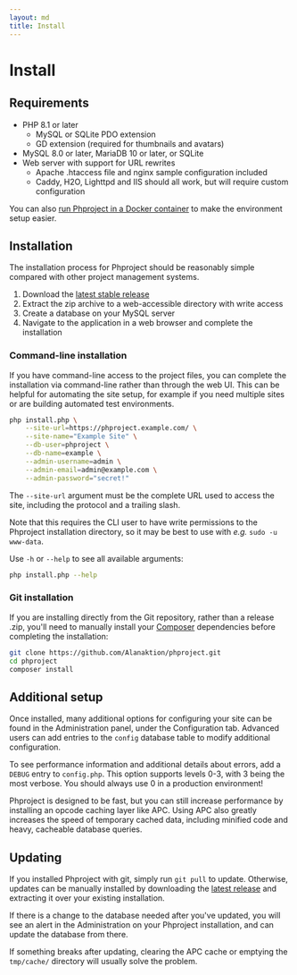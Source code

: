 ```yaml
---
layout: md
title: Install
---
```

<h1 class="page-header">Install</h1>

## Requirements

* PHP 8.1 or later
    * MySQL or SQLite PDO extension
    * GD extension (required for thumbnails and avatars)
* MySQL 8.0 or later, MariaDB 10 or later, or SQLite
* Web server with support for URL rewrites
    * Apache .htaccess file and nginx sample configuration included
    * Caddy, H2O, Lighttpd and IIS should all work, but will require custom configuration

You can also [run Phproject in a Docker container](/install/docker.html) to make the environment setup easier.

## Installation

The installation process for Phproject should be reasonably simple compared with other project management systems.

1. Download the [latest stable release](https://github.com/Alanaktion/phproject/releases/latest)
2. Extract the zip archive to a web-accessible directory with write access
3. Create a database on your MySQL server
4. Navigate to the application in a web browser and complete the installation

### Command-line installation

If you have command-line access to the project files, you can complete the installation via command-line rather than through the web UI. This can be helpful for automating the site setup, for example if you need multiple sites or are building automated test environments.

```bash
php install.php \
    --site-url=https://phproject.example.com/ \
    --site-name="Example Site" \
    --db-user=phproject \
    --db-name=example \
    --admin-username=admin \
    --admin-email=admin@example.com \
    --admin-password="secret!"
```

The `--site-url` argument must be the complete URL used to access the site, including the protocol and a trailing slash.

Note that this requires the CLI user to have write permissions to the Phproject installation directory, so it may be best to use with _e.g._ `sudo -u www-data`.

Use `-h` or `--help` to see all available arguments:

```bash
php install.php --help
```

### Git installation

If you are installing directly from the Git repository, rather than a release .zip, you'll need to manually install your [Composer](https://getcomposer.org) dependencies before completing the installation:

```bash
git clone https://github.com/Alanaktion/phproject.git
cd phproject
composer install
```

## Additional setup
Once installed, many additional options for configuring your site can be found in the Administration panel, under the Configuration tab. Advanced users can add entries to the `config` database table to modify additional configuration.

To see performance information and additional details about errors, add a `DEBUG` entry to `config.php`. This option supports levels 0-3, with 3 being the most verbose.
<span class="text-danger">You should always use 0 in a production environment!</span>

Phproject is designed to be fast, but you can still increase performance by installing an opcode caching layer like APC. Using APC also greatly increases the speed of temporary cached data, including minified code and heavy, cacheable database queries.


## Updating
If you installed Phproject with git, simply run `git pull` to update. Otherwise, updates can be manually installed by downloading the [latest release](https://github.com/Alanaktion/phproject/releases/latest) and extracting it over your existing installation.

If there is a change to the database needed after you've updated, you will see an alert in the Administration on your Phproject installation, and can update the database from there.

If something breaks after updating, clearing the APC cache or emptying the `tmp/cache/` directory will usually solve the problem.
